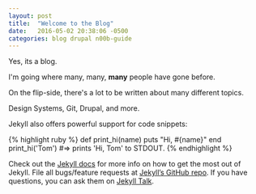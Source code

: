 ```yaml
---
layout: post
title:  "Welcome to the Blog"
date:   2016-05-02 20:38:06 -0500
categories: blog drupal n00b-guide
---
```

Yes, its a blog.

I'm going where many, many, **many** people have gone before.

On the flip-side, there's a lot to be written about many different topics.

Design Systems, Git, Drupal, and more.

Jekyll also offers powerful support for code snippets:

{% highlight ruby %}
def print_hi(name)
  puts "Hi, #{name}"
end
print_hi('Tom')
#=> prints 'Hi, Tom' to STDOUT.
{% endhighlight %}

Check out the [Jekyll docs][jekyll-docs] for more info on how to get the most out of Jekyll. File all bugs/feature requests at [Jekyll’s GitHub repo][jekyll-gh]. If you have questions, you can ask them on [Jekyll Talk][jekyll-talk].

[jekyll-docs]: http://jekyllrb.com/docs/home
[jekyll-gh]:   https://github.com/jekyll/jekyll
[jekyll-talk]: https://talk.jekyllrb.com/
